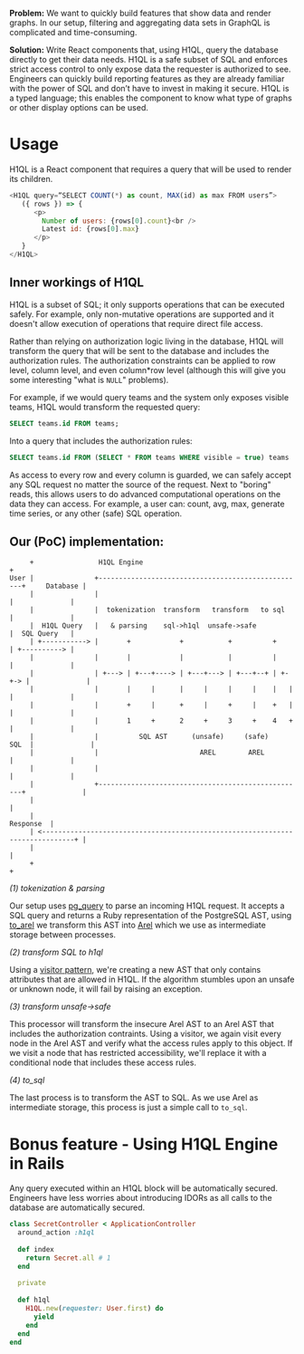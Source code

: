 **Problem:** We want to quickly build features that show data and render graphs. In our setup, filtering and aggregating data sets in GraphQL is complicated and time-consuming.

**Solution:** Write React components that, using H1QL, query the database directly to get their data needs. H1QL is a safe subset of SQL and enforces strict access control to only expose data the requester is authorized to see. Engineers can quickly build reporting features as they are already familiar with the power of SQL and don’t have to invest in making it secure. H1QL is a typed language; this enables the component to know what type of graphs or other display options can be used.

# Usage
H1QL is a React component that requires a query that will be used to render its children.

```javascript
<H1QL query=“SELECT COUNT(*) as count, MAX(id) as max FROM users”>
   ({ rows }) => {
      <p>
        Number of users: {rows[0].count}<br />
        Latest id: {rows[0].max}
      </p>
   }
</H1QL>
```

## Inner workings of H1QL
H1QL is a subset of SQL; it only supports operations that can be executed safely. For example, only non-mutative operations are supported and it doesn't allow execution of operations that require direct file access. 

Rather than relying on authorization logic living in the database, H1QL will transform the query that will be sent to the database and includes the authorization rules. The authorization constraints can be applied to row level, column level, and even column*row level (although this will give you some interesting "what is `NULL`" problems).

For example, if we would query teams and the system only exposes visible teams, H1QL would transform the requested query:
```sql
SELECT teams.id FROM teams;
```
Into a query that includes the authorization rules:
```sql
SELECT teams.id FROM (SELECT * FROM teams WHERE visible = true) teams
```

As access to every row and every column is guarded, we can safely accept any SQL request no matter the source of the request. Next to "boring" reads, this allows users to do advanced computational operations on the data they can access. For example, a user can: count, avg, max, generate time series, or any other (safe) SQL operation. 

## Our (PoC) implementation:
```
     +                H1QL Engine                                                       +
User |               +---------------------------------------------------+     Database |
     |               |                                                   |              |
     |               |  tokenization  transform   transform   to sql     |              |
     |  H1QL Query   |   & parsing    sql->h1ql  unsafe->safe            |  SQL Query   |
     | +-----------> |       +            +           +          +       | +----------> |
     |               |       |            |           |          |       |              |
     |               | +---> | +---+----> | +---+---> | +---+--+ | +-+-> |              |
     |               |       |     |      |     |     |     |    |   |   |              |
     |               |       +     |      +     |     +     |    +   |   |              |
     |               |       1     +      2     +     3     +    4   +   |              |
     |               |          SQL AST      (unsafe)     (safe)    SQL  |              |
     |               |                         AREL        AREL          |              |
     |               |                                                   |              |
     |               +---------------------------------------------------+              |
     |                                                                                  |
     |                                                                        Response  |
     | <------------------------------------------------------------------------------+ |
     |                                                                                  |
     +                                                                                  +
```

*(1) tokenization & parsing*

Our setup uses [pg_query](https://github.com/lfittl/pg_query) to parse an incoming H1QL request. It accepts a SQL query and returns a Ruby representation of the PostgreSQL AST, using [to_arel](https://github.com/mvgijssel/to_arel) we transform this AST into [Arel](https://github.com/rails/rails/tree/master/activerecord/lib/arel) which we use as intermediate storage between processes.

*(2) transform SQL to h1ql*

Using a [visitor pattern]([https://en.wikipedia.org/wiki/Visitor_pattern), we're creating a new AST that only contains attributes that are allowed in H1QL. If the algorithm stumbles upon an unsafe or unknown node, it will fail by raising an exception.

*(3) transform unsafe->safe*

This processor will transform the insecure Arel AST to an Arel AST that includes the authorization contraints. Using a visitor, we again visit every node in the Arel AST and verify what the access rules apply to this object. If we visit a node that has restricted accessibility, we'll replace it with a conditional node that includes these access rules. 

*(4) to_sql*

The last process is to transform the AST to SQL. As we use Arel as intermediate storage, this process is just a simple call to `to_sql`.

# Bonus feature - Using H1QL Engine in Rails
Any query executed within an H1QL block will be automatically secured. Engineers have less worries about introducing IDORs as all calls to the database are automatically secured.
```ruby
class SecretController < ApplicationController
  around_action :h1ql
  
  def index
    return Secret.all # 1
  end
  
  private
  
  def h1ql
    H1QL.new(requester: User.first) do
      yield
    end
  end
end
```


